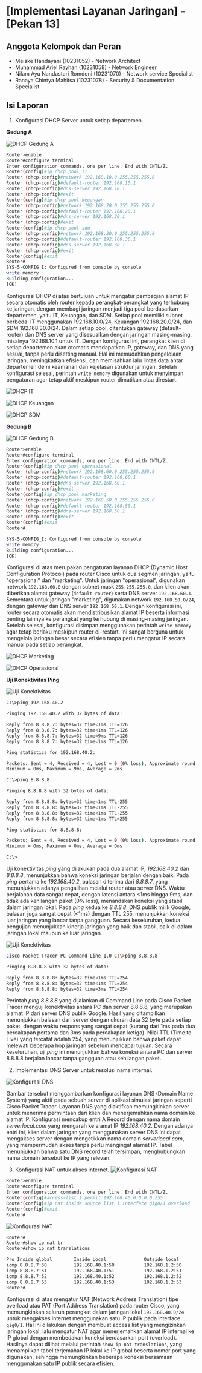 # [Implementasi Layanan Jaringan] - [Pekan 13]

## Anggota Kelompok dan Peran
- Meiske Handayani (10231052) - Network Architect
- Muhammad Ariel Rayhan (10231058) - Network Engineer
- Nilam Ayu Nandastari Romdoni (10231070) - Network service Specialist 
- Ranaya Chintya Mahitsa (10231078) - Security & Documentation Specialist 

## Isi Laporan

1. Konfigurasi DHCP Server untuk setiap departemen.

**Gedung A**

![DHCP Gedung A](img/dhcpGedA.jpg)

```bash
Router>enable
Router#configure terminal
Enter configuration commands, one per line. End with CNTL/Z.
Router(config)#ip dhcp pool IT
Router (dhcp-config)#network 192.168.10.0 255.255.255.0
Router (dhcp-config)#default-router 192.168.10.1
Router (dhcp-config)#dns-server 192.168.10.1
Router (dhcp-config)#exit
Router(config)#ip dhcp pool keuangan
Router (dhcp-config)#network 192.168.20.0 255.255.255.0
Router (dhcp-config)#default-router 192.168.20.1
Router (dhcp-config)#dns-server 192.168.20.1
Router (dhcp-config)#exit
Router(config)#ip dhcp pool sdm
Router (dhcp-config)#network 192.168.30.0 255.255.255.0
Router (dhcp-config)#default-router 192.168.30.1
Router (dhcp-config)#dns-server 192.168.30.1
Router (dhcp-config)#exit
Router(config)#exit
Router#
SYS-5-CONFIG_I: Configured from console by console
write memory
Building configuration...
[OK]
```

Konfigurasi DHCP di atas bertujuan untuk mengatur pembagian alamat IP secara otomatis oleh router kepada perangkat-perangkat yang terhubung ke jaringan, dengan membagi jaringan menjadi tiga pool berdasarkan departemen, yaitu IT, Keuangan, dan SDM. Setiap pool memiliki subnet berbeda: IT menggunakan 192.168.10.0/24, Keuangan 192.168.20.0/24, dan SDM 192.168.30.0/24. Dalam setiap pool, ditentukan gateway (default-router) dan DNS server yang disesuaikan dengan jaringan masing-masing, misalnya 192.168.10.1 untuk IT. Dengan konfigurasi ini, perangkat klien di setiap departemen akan otomatis mendapatkan IP, gateway, dan DNS yang sesuai, tanpa perlu disetting manual. Hal ini memudahkan pengelolaan jaringan, meningkatkan efisiensi, dan memisahkan lalu lintas data antar departemen demi keamanan dan kejelasan struktur jaringan. Setelah konfigurasi selesai, perintah `write memory` digunakan untuk menyimpan pengaturan agar tetap aktif meskipun router dimatikan atau direstart.

![DHCP IT](img/dhcpIT.jpg)

![DHCP Keuangan](img/dhcpKeuangan.jpg)

![DHCP SDM](img/dhcpSDM.jpg)

**Gedung B**

![DHCP Gedung B](img/dhcpGedB.jpg)

```bash
Router>enable
Router#configure terminal
Enter configuration commands, one per line. End with CNTL/Z.
Router(config)#ip dhcp pool operasional
Router (dhcp-config)#network 192.168.60.0 255.255.255.0
Router (dhcp-config)#default-router 192.168.60.1
Router (dhcp-config)#dns-server 192.168.60.1
Router (dhcp-config)#exit
Router(config)#ip dhcp pool marketing
Router (dhcp-config)#network 192.168.50.0 255.255.255.0
Router (dhcp-config)#default-router 192.168.50.1
Router (dhcp-config)#dns-server 192.168.50.1
Router (dhcp-config)#exit
Router(config)#exit
Router#

SYS-5-CONFIG_I: Configured from console by console
write memory
Building configuration...
[OK]
```
Konfigurasi di atas merupakan pengaturan layanan DHCP (Dynamic Host Configuration Protocol) pada router Cisco untuk dua segmen jaringan, yaitu "operasional" dan "marketing". Untuk jaringan "operasional", digunakan network `192.168.60.0` dengan subnet mask `255.255.255.0`, dan klien akan diberikan alamat gateway (`default-router`) serta DNS server `192.168.60.1`. Sementara untuk jaringan "marketing", digunakan network `192.168.50.0/24`, dengan gateway dan DNS server `192.168.50.1`. Dengan konfigurasi ini, router secara otomatis akan mendistribusikan alamat IP beserta informasi penting lainnya ke perangkat yang terhubung di masing-masing jaringan. Setelah selesai, konfigurasi disimpan menggunakan perintah `write memory` agar tetap berlaku meskipun router di-restart. Ini sangat berguna untuk mengelola jaringan besar secara efisien tanpa perlu mengatur IP secara manual pada setiap perangkat.


![DHCP Marketing](img/dhcpMarketing.jpg)

![DHCP Operasional](img/dhcpOperasional.jpg)

**Uji Konektivitas Ping**

![Uji Konektivitas](img/ping1.jpg)
```bash
C:\>ping 192.168.40.2

Pinging 192.168.40.2 with 32 bytes of data:

Reply from 8.8.8.7: bytes=32 time<1ms TTL=126
Reply from 8.8.8.7: bytes=32 time<1ms TTL=126
Reply from 8.8.8.7: bytes=32 time=9ms TTL=126
Reply from 8.8.8.7: bytes=32 time<1ms TTL=126

Ping statistics for 192.168.40.2:

Packets: Sent = 4, Received = 4, Lost = 0 (0% loss), Approximate round trip times in milli-seconds:
Minimum = Oms, Maximum = 9ms, Average = 2ms

C:\>ping 8.8.8.8

Pinging 8.8.8.8 with 32 bytes of data:

Reply from 8.8.8.8: bytes=32 time<1ms TTL-255
Reply from 8.8.8.8: bytes=32 time<1ms TTL-255
Reply from 8.8.8.8: bytes=32 time<1ms TTL-255
Reply from 8.8.8.8: bytes=32 time<1ms TTL=255

Ping statistics for 8.8.8.8:

Packets: Sent = 4, Received = 4, Lost = 0 (0% loss), Approximate round trip times in milli-seconds:
Minimum = Oms, Maximum = Oms, Average = Oms

C:\>
```
Uji konektivitas *ping* yang dilakukan pada dua alamat IP, *192.168.40.2* dan *8.8.8.8*, menunjukkan bahwa koneksi jaringan berjalan dengan baik. Pada *ping* pertama ke *192.168.40.2*, balasan diterima dari *8.8.8.7*, yang menunjukkan adanya pengalihan melalui router atau server DNS. Waktu perjalanan data sangat cepat, dengan latensi antara <1ms hingga 9ms, dan tidak ada kehilangan paket (0% loss), menandakan koneksi yang stabil dalam jaringan lokal. Pada *ping* kedua ke *8.8.8.8*, DNS publik milik Google, balasan juga sangat cepat (<1ms) dengan TTL 255, menunjukkan koneksi luar jaringan yang lancar tanpa gangguan. Secara keseluruhan, kedua pengujian menunjukkan kinerja jaringan yang baik dan stabil, baik di dalam jaringan lokal maupun ke luar jaringan.

![Uji Konektivitas](img/ping2.jpg)
```bash
Cisco Packet Tracer PC Command Line 1.0 C:\>ping 8.8.8.8

Pinging 8.8.8.8 with 32 bytes of data:

Reply from 8.8.8.8: bytes=32 time<1ms TTL=254
Reply from 8.8.8.8: bytes=32 time<1ms TTL=254
Reply from 8.8.8.8: bytes=32 time=3ms TTL=254
```
Perintah *ping 8.8.8.8* yang dijalankan di Command Line pada Cisco Packet Tracer menguji konektivitas antara PC dan server 8.8.8.8, yang merupakan alamat IP dari server DNS publik Google. Hasil yang ditampilkan menunjukkan balasan dari server dengan ukuran data 32 byte pada setiap paket, dengan waktu respons yang sangat cepat (kurang dari 1ms pada dua percakapan pertama dan 3ms pada percakapan ketiga). Nilai TTL (Time to Live) yang tercatat adalah 254, yang menunjukkan bahwa paket dapat melewati beberapa hop jaringan sebelum mencapai tujuan. Secara keseluruhan, uji *ping* ini menunjukkan bahwa koneksi antara PC dan server 8.8.8.8 berjalan lancar tanpa gangguan atau kehilangan paket.


2. Implementasi DNS Server untuk resolusi nama internal.

![Konfigurasi DNS](img/configDNS.jpg)

Gambar tersebut menggambarkan konfigurasi layanan DNS (Domain Name System) yang aktif pada sebuah server di aplikasi simulasi jaringan seperti Cisco Packet Tracer. Layanan DNS yang diaktifkan memungkinkan server untuk menerima permintaan dari klien dan menerjemahkan nama domain ke alamat IP. Konfigurasi mencakup entri A Record dengan nama domain *serverlocal.com* yang mengarah ke alamat IP *192.168.40.2*. Dengan adanya entri ini, klien dalam jaringan yang menggunakan server DNS ini dapat mengakses server dengan mengetikkan nama domain *serverlocal.com*, yang mempermudah akses tanpa perlu mengingat alamat IP. Tabel menunjukkan bahwa satu DNS record telah tersimpan, menghubungkan nama domain tersebut ke IP yang relevan.


3. Konfigurasi NAT untuk akses internet.
![Konfigurasi NAT](img/nat1.jpg)
```bash
Router>enable
Router#configure terminal
Enter configuration commands, one per line. End with CNTL/Z.
Router(config)#access-list 1 permit 192.168.40.0 0.0.0.255
Router(config)#ip nat inside source list i interface gig0/1 overload
Router(config)#exit
Router#
```
![Konfigurasi NAT](img/nat2.jpg)
```bash
Router#
Router#show ip nat tr
Router#show ip nat translations

Pro Inside global        Inside Local              Outside local             Outside Global
icmp 8.8.8.7:50          192.168.40.1:50           192.168.1.2:50            192.168.1.2:50
icmp 8.8.8.7:51          192.168.40.1:51           192.168.1.2:51            192.168.1.2:51
icmp 8.8.8.7:52          192.168.40.1:52           192.168.1.2:52            192.168.1.2:52
icmp 8.8.8.7:53          192.168.40.1:53           192.168.1.2:53            192.168.1.2:53
Router#
```
Konfigurasi di atas mengatur NAT (Network Address Translation) tipe overload atau PAT (Port Address Translation) pada router Cisco, yang memungkinkan seluruh perangkat dalam jaringan lokal `192.168.40.0/24` untuk mengakses internet menggunakan satu IP publik pada interface `gig0/1`. Hal ini dilakukan dengan membuat access list yang mengizinkan jaringan lokal, lalu mengatur NAT agar menerjemahkan alamat IP internal ke IP global dengan membedakan koneksi berdasarkan port (overload). Hasilnya dapat dilihat melalui perintah `show ip nat translations`, yang menampilkan tabel terjemahan IP lokal ke IP global beserta nomor port yang digunakan, sehingga memungkinkan beberapa koneksi bersamaan menggunakan satu IP publik secara efisien.





  


